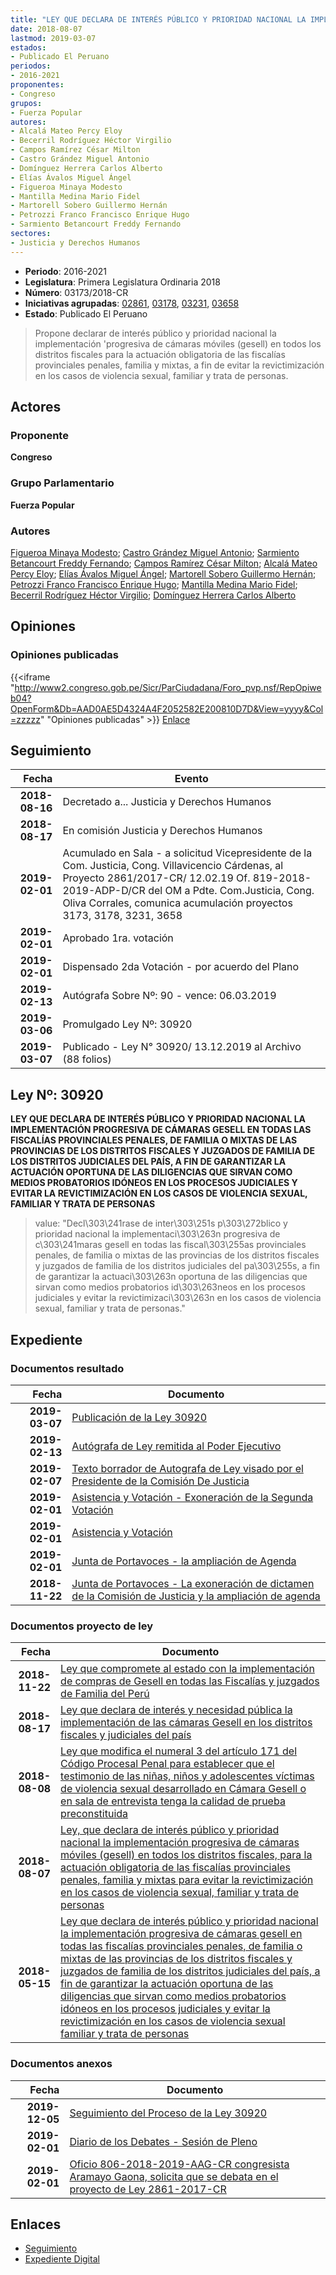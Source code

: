 ```yaml
---
title: "LEY QUE DECLARA DE INTERÉS PÚBLICO Y PRIORIDAD NACIONAL LA IMPLEMENTACIÓN PROGRESIVA DE CÁMARAS MÓVILES (GESELL) EN TODOS LOS DISTRITOS FISCALES, PARA LA ACTUACIÓN OBLIGATORIA DE LAS FISCALÍAS PROVINCIALES PENALES, FAMILIA Y MIXTAS PARA EVITAR LA REVICTIMIZACIÓN EN LOS CASOS DE VIOLENCIA SEXUAL, FAMILIAR Y TRATA DE PERSONAS"
date: 2018-08-07
lastmod: 2019-03-07
estados:
- Publicado El Peruano
periodos:
- 2016-2021
proponentes:
- Congreso
grupos:
- Fuerza Popular
autores:
- Alcalá Mateo Percy Eloy
- Becerril Rodríguez Héctor Virgilio
- Campos Ramírez César Milton
- Castro Grández Miguel Antonio
- Domínguez Herrera Carlos Alberto
- Elías Ávalos Miguel Ángel
- Figueroa Minaya Modesto
- Mantilla Medina Mario Fidel
- Martorell Sobero Guillermo Hernán
- Petrozzi Franco Francisco Enrique Hugo
- Sarmiento Betancourt Freddy Fernando
sectores:
- Justicia y Derechos Humanos
---
```

- **Periodo**: 2016-2021
- **Legislatura**: Primera Legislatura Ordinaria 2018
- **Número**: 03173/2018-CR
- **Iniciativas agrupadas**: [02861](../../02800/02861), [03178](../../03100/03178), [03231](../../03200/03231), [03658](../../03600/03658)
- **Estado**: Publicado El Peruano

> Propone declarar de interés público y prioridad nacional la implementación 'progresiva de cámaras móviles (gesell) en todos los distritos fiscales para la actuación obligatoria de las fiscalías provinciales penales, familia y mixtas, a fin de evitar la revictimización en los casos de violencia sexual, familiar y trata de personas.


## Actores

### Proponente

**Congreso**

### Grupo Parlamentario

**Fuerza Popular**

### Autores

[Figueroa Minaya Modesto](mailto:mailto:mfigueroam@congreso.gob.pe); [Castro Grández Miguel Antonio](mailto:mailto:macastro@congreso.gob.pe); [Sarmiento Betancourt Freddy Fernando](mailto:mailto:fsarmiento@congreso.gob.pe); [Campos Ramírez César Milton](mailto:mailto:ccampos@congreso.gob.pe); [Alcalá Mateo Percy Eloy](mailto:mailto:palcala@congreso.gob.pe); [Elías Ávalos Miguel Ángel](mailto:mailto:melias@congreso.gob.pe); [Martorell Sobero Guillermo Hernán](mailto:mailto:gmartorell@congreso.gob.pe); [Petrozzi Franco Francisco Enrique Hugo](mailto:mailto:fpetrozzi@congreso.gob.pe); [Mantilla Medina Mario Fidel](mailto:mailto:mmantilla@congreso.gob.pe); [Becerril Rodríguez Héctor Virgilio](mailto:mailto:hbecerril@congreso.gob.pe); [Domínguez Herrera Carlos Alberto](mailto:mailto:cdominguez@congreso.gob.pe)

## Opiniones

### Opiniones publicadas

{{<iframe "http://www2.congreso.gob.pe/Sicr/ParCiudadana/Foro_pvp.nsf/RepOpiweb04?OpenForm&Db=AAD0AE5D4324A4F2052582E200810D7D&View=yyyy&Col=zzzzz" "Opiniones publicadas" >}}
[Enlace](http://www2.congreso.gob.pe/Sicr/ParCiudadana/Foro_pvp.nsf/RepOpiweb04?OpenForm&Db=AAD0AE5D4324A4F2052582E200810D7D&View=yyyy&Col=zzzzz)


## Seguimiento

| Fecha | Evento |
|------:|--------|
| **2018-08-16** | Decretado a... Justicia y Derechos Humanos |
| **2018-08-17** | En comisión Justicia y Derechos Humanos |
| **2019-02-01** | Acumulado en Sala - a solicitud Vicepresidente de la Com. Justicia, Cong. Villavicencio Cárdenas, al Proyecto 2861/2017-CR/ 12.02.19 Of. 819-2018-2019-ADP-D/CR del OM a Pdte. Com.Justicia, Cong. Oliva Corrales, comunica acumulación proyectos 3173, 3178, 3231, 3658 |
| **2019-02-01** | Aprobado 1ra. votación |
| **2019-02-01** | Dispensado 2da Votación - por acuerdo del Plano |
| **2019-02-13** | Autógrafa Sobre Nº: 90 - vence: 06.03.2019 |
| **2019-03-06** | Promulgado Ley Nº: 30920 |
| **2019-03-07** | Publicado - Ley N° 30920/ 13.12.2019 al Archivo (88 folios) |

## Ley Nº: 30920

**LEY QUE DECLARA DE INTERÉS PÚBLICO Y PRIORIDAD NACIONAL LA IMPLEMENTACIÓN PROGRESIVA DE CÁMARAS GESELL EN TODAS LAS FISCALÍAS PROVINCIALES PENALES, DE FAMILIA O MIXTAS DE LAS PROVINCIAS DE LOS DISTRITOS FISCALES Y JUZGADOS DE FAMILIA DE LOS DISTRITOS JUDICIALES DEL PAÍS, A FIN DE GARANTIZAR LA ACTUACIÓN OPORTUNA DE LAS DILIGENCIAS QUE SIRVAN COMO MEDIOS PROBATORIOS IDÓNEOS EN LOS PROCESOS JUDICIALES Y EVITAR LA REVICTIMIZACIÓN EN LOS CASOS DE VIOLENCIA SEXUAL, FAMILIAR Y TRATA DE PERSONAS**

> value: "Decl\303\241rase de inter\303\251s p\303\272blico y prioridad nacional la implementaci\303\263n progresiva de c\303\241maras gesell en todas las fiscal\303\255as provinciales penales, de familia o mixtas de las provincias de los distritos fiscales y juzgados de familia de los distritos judiciales del pa\303\255s, a fin de garantizar la actuaci\303\263n oportuna de las diligencias que sirvan como medios probatorios id\303\263neos en los procesos judiciales y evitar la revictimizaci\303\263n en los casos de violencia sexual, familiar y trata de personas."


## Expediente

### Documentos resultado

| Fecha | Documento |
|------:|-----------|
| **2019-03-07** | [Publicación de la Ley 30920](http://www.leyes.congreso.gob.pe/Documentos/2016_2021/ADLP/Normas_Legales/30920-LEY.pdf) |
| **2019-02-13** | [Autógrafa de Ley remitida al Poder Ejecutivo](http://www.leyes.congreso.gob.pe/Documentos/2016_2021/ADLP/Texto_Aprobado/AU0286120190213.pdf) |
| **2019-02-07** | [Texto borrador de Autografa de Ley visado por el Presidente de la Comisión De Justicia](http://www.leyes.congreso.gob.pe/Documentos/2016_2021/Texto_Borrador_de_Autografa/BAU0286120190207.pdf) |
| **2019-02-01** | [Asistencia y Votación - Exoneración de la Segunda Votación](http://www.leyes.congreso.gob.pe/Documentos/2016_2021/Asistencia_y_Votacion/Proyectos_de_Ley/Exoneracion_de_Segunda_Votacion/PL_ESV02861_20190201.pdf) |
| **2019-02-01** | [Asistencia y Votación](http://www.leyes.congreso.gob.pe/Documentos/2016_2021/Asistencia_y_Votacion/Proyectos_de_Ley/PL_AV02861_20190201.pdf) |
| **2019-02-01** | [Junta de Portavoces - la ampliación de Agenda](http://www.leyes.congreso.gob.pe/Documentos/2016_2021/Acuerdos/Junta_Portavoces/AJP02861201900201.pdf) |
| **2018-11-22** | [Junta de Portavoces - La exoneración de dictamen de la Comisión de Justicia y la ampliación de agenda](http://www.leyes.congreso.gob.pe/Documentos/2016_2021/Acuerdos/Junta_Portavoces/AJP0286120181122.pdf) |

### Documentos proyecto de ley

| Fecha | Documento |
|------:|-----------|
| **2018-11-22** | [Ley que compromete al estado con la implementación de compras de Gesell en todas las Fiscalías y juzgados de Familia del Perú](http://www.leyes.congreso.gob.pe/Documentos/2016_2021/Proyectos_de_Ley_y_de_Resoluciones_Legislativas/PL0365820181122..PDF) |
| **2018-08-17** | [Ley que declara de interés y necesidad pública la implementación de las cámaras Gesell en los distritos fiscales y judiciales del país](http://www.leyes.congreso.gob.pe/Documentos/2016_2021/Proyectos_de_Ley_y_de_Resoluciones_Legislativas/PL0323120180817..pdf) |
| **2018-08-08** | [Ley que modifica el numeral 3 del artículo 171 del Código Procesal Penal para establecer que el testimonio de las niñas, niños y adolescentes víctimas de violencia sexual desarrollado en Cámara Gesell o en sala de entrevista tenga la calidad de prueba preconstituida](http://www.leyes.congreso.gob.pe/Documentos/2016_2021/Proyectos_de_Ley_y_de_Resoluciones_Legislativas/PL0317820180808.pdf) |
| **2018-08-07** | [Ley, que declara de interés público y prioridad nacional la implementación progresiva de cámaras móviles (gesell) en todos los distritos fiscales, para la actuación obligatoria de las fiscalías provinciales penales, familia y mixtas para evitar la revictimización en los casos de violencia sexual, familiar y trata de personas](http://www.leyes.congreso.gob.pe/Documentos/2016_2021/Proyectos_de_Ley_y_de_Resoluciones_Legislativas/PL0317320180807.PDF) |
| **2018-05-15** | [Ley que declara de interés público y prioridad nacional la implementación progresiva de cámaras gesell en todas las fiscalías provinciales penales, de familia o mixtas de las provincias de los distritos fiscales y juzgados de familia de los distritos judiciales del país, a fin de garantizar la actuación oportuna de las diligencias que sirvan como medios probatorios idóneos en los procesos judiciales y evitar la revictimización en los casos de violencia sexual familiar y trata de personas](http://www.leyes.congreso.gob.pe/Documentos/2016_2021/Proyectos_de_Ley_y_de_Resoluciones_Legislativas/PL0286120180515..pdf) |

### Documentos anexos

| Fecha | Documento |
|------:|-----------|
| **2019-12-05** | [Seguimiento del Proceso de la Ley 30920](http://www.leyes.congreso.gob.pe/Documentos/2016_2021/Seguimiento_de_Proyectos_de_Ley/02861PL20191205.pdf) |
| **2019-02-01** | [Diario de los Debates - Sesión de Pleno](http://www2.congreso.gob.pe/Sicr/DiarioDebates/Publicad.nsf/SesionesPleno/05256D6E0073DFE905258395000767E2/$FILE/PLO-2018-20C.pdf) |
| **2019-02-01** | [Oficio 806-2018-2019-AAG-CR congresista Aramayo Gaona, solicita que se debata en el proyecto de Ley 2861-2017-CR](http://www.leyes.congreso.gob.pe/Documentos/2016_2021/Seguimiento_de_Proyectos_de_Ley/02849PL20181226.pdf) |

## Enlaces

- [Seguimiento](http://www2.congreso.gob.pe/Sicr/TraDocEstProc/CLProLey2016.nsf/f7fff46988ca05b1052578e100829cc7/11557568159172da052582e20077b3bc?OpenDocument)
- [Expediente Digital](http://www2.congreso.gob.pe/Sicr/TraDocEstProc/Expvirt_2011.nsf/visbusqptramdoc1621/03173?opendocument)

